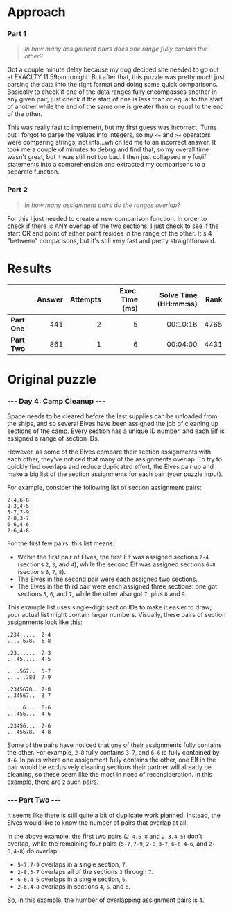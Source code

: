# Approach
### Part 1
> _In how many assignment pairs does one range fully contain the other?_

Got a couple minute delay because my dog decided she needed to go out at EXACLTY 11:59pm tonight. But after that, this puzzle
was pretty much just parsing the data into the right format and doing some quick comparisons. Basically to check if one of the
data ranges fully encompasses another in any given pair, just check if the start of one is less than or equal to the start of another while
the end of the same one is greater than or equal to the end of the other.

This was really fast to implement, but my first guess was incorrect. Turns out I forgot to parse the values into integers,
so my `<=` and `>=` operators were comparing strings, not ints...which led me to an incorrect answer. It took me a
couple of minutes to debug and find that, so my overall time wasn't great, but it was still not too bad. I then just collapsed
my for/if statements into a comprehension and extracted my comparisons to a separate function.

### Part 2
> _In how many assignment pairs do the ranges overlap?_

For this I just needed to create a new comparison function. In order to check if there is ANY overlap of the two sections,
I just check to see if the start OR end point of either point resides in the range of the other. It's 4 "between" comparisons,
but it's still very fast and pretty straightforward.

# Results

|              | Answer | Attempts | Exec. Time (ms) | Solve Time (HH:mm:ss) | Rank |
|--------------|-------:|---------:|----------------:|----------------------:|-----:|
| **Part One** |    441 |        2 |               5 |              00:10:16 | 4765 |
| **Part Two** |    861 |        1 |               6 |              00:04:00 | 4431 |

# Original puzzle
### --- Day 4: Camp Cleanup ---
Space needs to be cleared before the last supplies can be unloaded from the ships, and so several Elves have been assigned the
job of cleaning up sections of the camp. Every section has a unique ID number, and each Elf is assigned a range of section IDs.

However, as some of the Elves compare their section assignments with each other, they've noticed that many of the assignments overlap.
To try to quickly find overlaps and reduce duplicated effort, the Elves pair up and make a big list of the section assignments for
each pair (your puzzle input).

For example, consider the following list of section assignment pairs:

```
2-4,6-8
2-3,4-5
5-7,7-9
2-8,3-7
6-6,4-6
2-6,4-8
```

For the first few pairs, this list means:

* Within the first pair of Elves, the first Elf was assigned sections `2-4` (sections `2`, `3`, and `4`), while the second Elf was assigned sections `6-8` (sections `6`, `7`, `8`).
* The Elves in the second pair were each assigned two sections.
* The Elves in the third pair were each assigned three sections: one got sections `5`, `6`, and `7`, while the other also got `7`, plus `8` and `9`.

This example list uses single-digit section IDs to make it easier to draw; your actual list might contain larger numbers. Visually, these pairs of section assignments look like this:

```
.234.....  2-4
.....678.  6-8
```

```
.23......  2-3
...45....  4-5
```

```
....567..  5-7
......789  7-9
```

```
.2345678.  2-8
..34567..  3-7
```

```
.....6...  6-6
...456...  4-6
```

```
.23456...  2-6
...45678.  4-8
```

Some of the pairs have noticed that one of their assignments fully contains the other. For example, `2-8` fully contains `3-7`,
and `6-6` is fully contained by `4-6`. In pairs where one assignment fully contains the other, one Elf in the pair would be
exclusively cleaning sections their partner will already be cleaning, so these seem like the most in need of reconsideration.
In this example, there are `2` such pairs.

### --- Part Two ---

It seems like there is still quite a bit of duplicate work planned. Instead, the Elves would like to know the number of pairs that
overlap at all.

In the above example, the first two pairs (`2-4,6-8` and `2-3,4-5`) don't overlap, while the remaining four pairs
(`5-7,7-9`, `2-8,3-7`, `6-6,4-6`, and `2-6,4-8`) do overlap:

* `5-7,7-9` overlaps in a single section, `7`.
* `2-8,3-7` overlaps all of the sections `3` through `7`.
* `6-6,4-6` overlaps in a single section, `6`.
* `2-6,4-8` overlaps in sections `4`, `5`, and `6`.

So, in this example, the number of overlapping assignment pairs is `4`.
